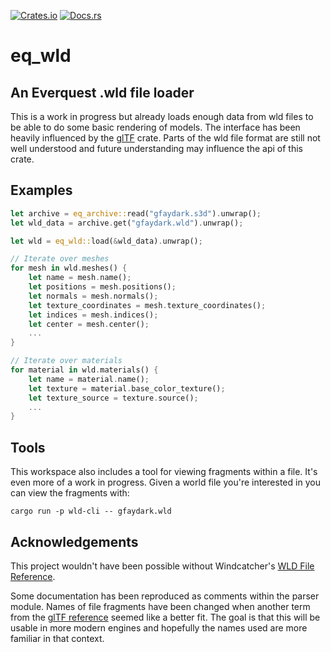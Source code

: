[![Crates.io](https://img.shields.io/crates/v/eq_wld.svg)](https://crates.io/crates/eq_wld)
[![Docs.rs](https://docs.rs/eq_wld/badge.svg)](https://docs.rs/eq_wld)

# eq_wld

## An Everquest .wld file loader
This is a work in progress but already loads enough data from wld files to be able to do some
basic rendering of models. The interface has been heavily influenced by the
[glTF](https://github.com/gltf-rs/gltf) crate. Parts of the wld file format are still not well
understood and future understanding may influence the api of this crate.

## Examples
```rust
let archive = eq_archive::read("gfaydark.s3d").unwrap();
let wld_data = archive.get("gfaydark.wld").unwrap();

let wld = eq_wld::load(&wld_data).unwrap();

// Iterate over meshes
for mesh in wld.meshes() {
    let name = mesh.name();
    let positions = mesh.positions();
    let normals = mesh.normals();
    let texture_coordinates = mesh.texture_coordinates();
    let indices = mesh.indices();
    let center = mesh.center();
    ...
}

// Iterate over materials
for material in wld.materials() {
    let name = material.name();
    let texture = material.base_color_texture();
    let texture_source = texture.source();
    ...
}
```

## Tools
This workspace also includes a tool for viewing fragments within a file. It's even more of a work in progress.
Given a world file you're interested in you can view the fragments with:
```
cargo run -p wld-cli -- gfaydark.wld
```

## Acknowledgements
This project wouldn't have been possible without Windcatcher's [WLD File Reference](https://github.com/EQEmu/eqemu-docs-v2/blob/main/docs/server/zones/customizing-zones/wld-file-reference.md).

Some documentation has been reproduced as comments within the parser module. Names of file
fragments have been changed when another term from the [glTF reference](https://www.khronos.org/files/gltf20-reference-guide.pdf)
seemed like a better fit. The goal is that this will be usable in more modern engines and
hopefully the names used are more familiar in that context.


